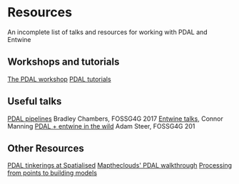 # Resources

An incomplete list of talks and resources for working with PDAL and Entwine

## Workshops and tutorials

[The PDAL workshop](https://pdal.io/workshop/index.html)
[PDAL tutorials](https://pdal.io/tutorial/index.html)

## Useful talks

[PDAL pipelines](https://gitpitch.com/chambbj/foss4g-2017) Bradley Chambers, FOSSG4G 2017
[Entwine talks](https://entwine.io/presentations.html), Connor Manning
[PDAL + entwine in the wild](https://adamsteer.github.io/talks/foss4g2019.pdal.entwine/) Adam Steer, FOSSG4G 201

## Other Resources

[PDAL tinkerings at Spatialised](https://spatialised.net/category/pdal)
[Maptheclouds' PDAL walkthrough](https://blog.maptheclouds.com/learning/lidar-pdal-experiments-dublin)
[Processing from points to building models](https://github.com/rockestate/point-cloud-processing)
